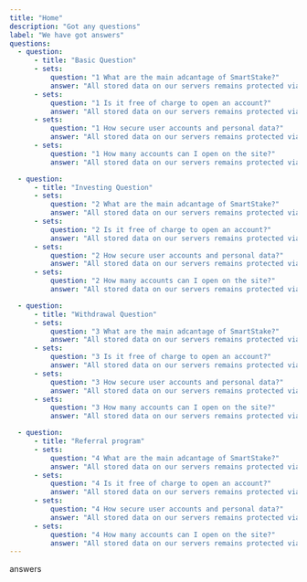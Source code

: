 ```yaml
---
title: "Home"
description: "Got any questions"
label: "We have got answers"
questions:
  - question:
      - title: "Basic Question"
      - sets:
          question: "1 What are the main adcantage of SmartStake?"
          answer: "All stored data on our servers remains protected via encryption technology all the time. All account related transactions done by our clients are mediated exclusively via secured internet connections."
      - sets:
          question: "1 Is it free of charge to open an account?"
          answer: "All stored data on our servers remains protected via encryption technology all the time. All account related transactions done by our clients are mediated exclusively via secured internet connections."
      - sets:
          question: "1 How secure user accounts and personal data?"
          answer: "All stored data on our servers remains protected via encryption technology all the time. All account related transactions done by our clients are mediated exclusively via secured internet connections."
      - sets:
          question: "1 How many accounts can I open on the site?"
          answer: "All stored data on our servers remains protected via encryption technology all the time. All account related transactions done by our clients are mediated exclusively via secured internet connections."

  - question:
      - title: "Investing Question"
      - sets:
          question: "2 What are the main adcantage of SmartStake?"
          answer: "All stored data on our servers remains protected via encryption technology all the time. All account related transactions done by our clients are mediated exclusively via secured internet connections."
      - sets:
          question: "2 Is it free of charge to open an account?"
          answer: "All stored data on our servers remains protected via encryption technology all the time. All account related transactions done by our clients are mediated exclusively via secured internet connections."
      - sets:
          question: "2 How secure user accounts and personal data?"
          answer: "All stored data on our servers remains protected via encryption technology all the time. All account related transactions done by our clients are mediated exclusively via secured internet connections."
      - sets:
          question: "2 How many accounts can I open on the site?"
          answer: "All stored data on our servers remains protected via encryption technology all the time. All account related transactions done by our clients are mediated exclusively via secured internet connections."

  - question:
      - title: "Withdrawal Question"
      - sets:
          question: "3 What are the main adcantage of SmartStake?"
          answer: "All stored data on our servers remains protected via encryption technology all the time. All account related transactions done by our clients are mediated exclusively via secured internet connections."
      - sets:
          question: "3 Is it free of charge to open an account?"
          answer: "All stored data on our servers remains protected via encryption technology all the time. All account related transactions done by our clients are mediated exclusively via secured internet connections."
      - sets:
          question: "3 How secure user accounts and personal data?"
          answer: "All stored data on our servers remains protected via encryption technology all the time. All account related transactions done by our clients are mediated exclusively via secured internet connections."
      - sets:
          question: "3 How many accounts can I open on the site?"
          answer: "All stored data on our servers remains protected via encryption technology all the time. All account related transactions done by our clients are mediated exclusively via secured internet connections."

  - question:
      - title: "Referral program"
      - sets:
          question: "4 What are the main adcantage of SmartStake?"
          answer: "All stored data on our servers remains protected via encryption technology all the time. All account related transactions done by our clients are mediated exclusively via secured internet connections."
      - sets:
          question: "4 Is it free of charge to open an account?"
          answer: "All stored data on our servers remains protected via encryption technology all the time. All account related transactions done by our clients are mediated exclusively via secured internet connections."
      - sets:
          question: "4 How secure user accounts and personal data?"
          answer: "All stored data on our servers remains protected via encryption technology all the time. All account related transactions done by our clients are mediated exclusively via secured internet connections."
      - sets:
          question: "4 How many accounts can I open on the site?"
          answer: "All stored data on our servers remains protected via encryption technology all the time. All account related transactions done by our clients are mediated exclusively via secured internet connections."
---
```


answers
